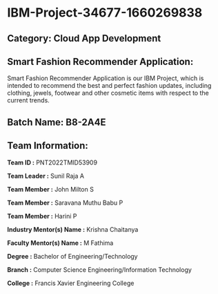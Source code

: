 # IBM-Project-34677-1660269838
## Category: Cloud App Development
## Smart Fashion Recommender Application:


Smart Fashion Recommender Application is our IBM Project, which is intended to recommend the best and perfect fashion updates, including clothing, jewels, footwear and other cosmetic items with respect to the current trends.

## Batch Name: B8-2A4E

## Team Information:

**Team ID :** PNT2022TMID53909

**Team Leader :** Sunil Raja A

**Team Member :** John Milton S

**Team Member :** Saravana Muthu Babu P

**Team Member :** Harini P

**Industry Mentor(s) Name :** Krishna Chaitanya

**Faculty Mentor(s) Name :** M Fathima

**Degree :** Bachelor of Engineering/Technology

**Branch :** Computer Science Engineering/Information Technology

**College :** Francis Xavier Engineering College
